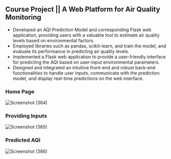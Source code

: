 ## Course Project || A Web Platform for Air Quality Monitoring             

* Developed an AQI Prediction Model and corresponding Flask web application, providing users with a valuable tool to estimate air quality levels based on environmental factors.
* Employed libraries such as pandas, scikit-learn, and train the model, and evaluate its performance in predicting air quality levels.
* Implemented a Flask web application to provide a user-friendly interface for predicting the AQI based on user-input environmental parameters.
* Designed and integrated an intuitive front-end and robust back-end functionalities to handle user inputs, communicate with the prediction model, and display real-time predictions on the web interface.

### Home Page
![Screenshot (364)](https://github.com/RamK021/Minor_Projects/assets/116617204/e0fe79b7-9440-479f-b8d6-554fc4418889)

### Providing Inputs
![Screenshot (365)](https://github.com/RamK021/Minor_Projects/assets/116617204/4b4cf490-bdd0-4944-9794-a34d9b81190b)

### Predicted AQI
![Screenshot (366)](https://github.com/RamK021/Minor_Projects/assets/116617204/4075e616-46f0-45fc-8665-8caeb5b8b07e)

